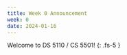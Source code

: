 ```yaml
---
title: Week 0 Announcement
week: 0
date: 2024-01-16
---
```


Welcome to DS 5110 / CS 5501!
{: .fs-5 }
